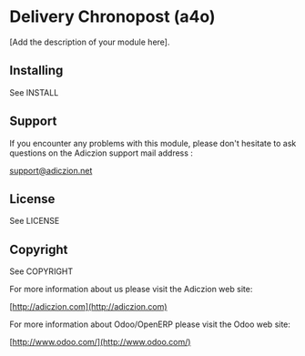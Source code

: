 # Delivery Chronopost (a4o)

[Add the description of your module here].

## Installing

See INSTALL

## Support

If you encounter any problems with this module, please don't hesitate to ask
questions on the Adiczion support mail address :
  
  support@adiczion.net

## License

See LICENSE

## Copyright

See COPYRIGHT

For more information about us please visit the Adiczion web site:

  [http://adiczion.com](http://adiczion.com)

For more information about Odoo/OpenERP please visit the Odoo web site:

  [http://www.odoo.com/](http://www.odoo.com/)
